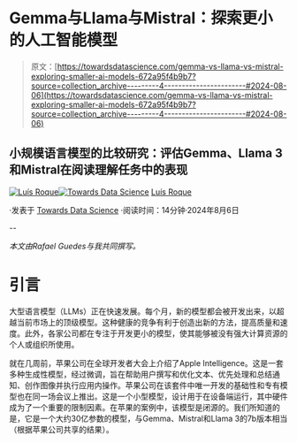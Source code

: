 # **Gemma**与**Llama**与**Mistral**：探索更小的人工智能模型

> 原文：[https://towardsdatascience.com/gemma-vs-llama-vs-mistral-exploring-smaller-ai-models-672a95f4b9b7?source=collection_archive---------4-----------------------#2024-08-06](https://towardsdatascience.com/gemma-vs-llama-vs-mistral-exploring-smaller-ai-models-672a95f4b9b7?source=collection_archive---------4-----------------------#2024-08-06)

## 小规模语言模型的比较研究：评估Gemma、Llama 3和Mistral在阅读理解任务中的表现

[](https://medium.com/@luisroque?source=post_page---byline--672a95f4b9b7--------------------------------)[![Luís Roque](../Images/e281d470b403375ba3c6f521b1ccf915.png)](https://medium.com/@luisroque?source=post_page---byline--672a95f4b9b7--------------------------------)[](https://towardsdatascience.com/?source=post_page---byline--672a95f4b9b7--------------------------------)[![Towards Data Science](../Images/a6ff2676ffcc0c7aad8aaf1d79379785.png)](https://towardsdatascience.com/?source=post_page---byline--672a95f4b9b7--------------------------------) [Luís Roque](https://medium.com/@luisroque?source=post_page---byline--672a95f4b9b7--------------------------------)

·发表于 [Towards Data Science](https://towardsdatascience.com/?source=post_page---byline--672a95f4b9b7--------------------------------) ·阅读时间：14分钟·2024年8月6日

--

*本文由Rafael Guedes与我共同撰写。*

# 引言

大型语言模型（LLMs）正在快速发展。每个月，新的模型都会被开发出来，以超越当前市场上的顶级模型。这种健康的竞争有利于创造出新的方法，提高质量和速度。此外，各家公司都在专注于开发更小的模型，使其能够被没有强大计算资源的个人或组织所使用。

就在几周前，苹果公司在全球开发者大会上介绍了Apple Intelligence。这是一套多种生成性模型，经过微调，旨在帮助用户撰写和优化文本、优先处理和总结通知、创作图像并执行应用内操作。苹果公司在该套件中唯一开发的基础性和专有模型也在同一场会议上推出。这是一个小型模型，设计用于在设备端运行，其中硬件成为了一个重要的限制因素。在苹果的案例中，该模型是闭源的。我们所知道的是，它是一个大约30亿参数的模型，与Gemma、Mistral和Llama 3的7b版本相当（根据苹果公司共享的结果）。
